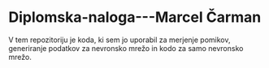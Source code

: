 # Diplomska-naloga---Marcel Čarman
V tem repozitoriju je koda, ki sem jo uporabil za merjenje pomikov, generiranje podatkov za nevronsko mrežo in kodo za samo nevronsko mrežo.
